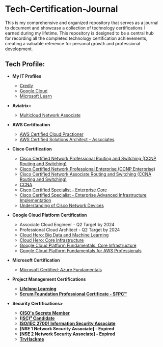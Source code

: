 # Tech-Certification-Journal
This is my comprehensive and organized repository that serves as a journal to document and showcase a collection of technology certifications I earned during my lifetime. This repository is designed to be a central hub for recording all the completed technology certification achievements, creating a valuable reference for personal growth and professional development.

<h2>Tech Profile:</h2>

- <b>My IT Profiles</b>
  - [Credly](https://www.credly.com/users/mark-emmanuel-ganut/badges)
  - [Google Cloud](https://www.cloudskillsboost.google/public_profiles/96aea18f-5c94-482d-9a4b-3e66b75aa936)
  - [Microsoft Learn](https://learn.microsoft.com/en-us/users/markganut/)

- <b>Aviatrix</b>>
    - [Multicloud Network Associate](https://www.credly.com/badges/959b98af-3c6b-4611-9aed-fe216415c90f/public_url)

- <b>AWS Certification</b>
  - [AWS Certified Cloud Practioner](https://www.credly.com/badges/a061ffaf-fd7e-450b-9aba-f730c1a84fbd/public_url) 
  - [AWS Certified Solutions Architect – Associates](https://www.credly.com/badges/871ebf8f-0e9b-4ad6-a149-2971e2063769/public_url)

- <b>Cisco Certification</b> 
  - [Cisco Certified Network Professional Routing and Switching (CCNP Routing and Switching)](https://www.credly.com/badges/400fba81-f34b-4546-a370-f612a1209ac8/public_url)
  - [Cisco Certified Network Professional Enterprise (CCNP Enterprise)](https://www.credly.com/badges/f941b8fc-d689-4d5f-a13a-db0efa065bba/public_url)
  - [Cisco Certified Network Associate Routing and Switching (CCNA Routing and Switching)](https://www.credly.com/badges/935672f9-929f-481a-943e-bc9c3bcd94ed/public_url)
  - [CCNA](https://www.credly.com/badges/41739939-d44e-436d-b62c-751943e2c098/public_url)
  - [Cisco Certified Specialist - Enterprise Core](https://www.credly.com/badges/8c498e6a-6afb-49e2-a698-e61363dc3ee6/public_url)
  - [Cisco Certified Specialist - Enterprise Advanced Infrastructure Implementation](https://www.credly.com/badges/9574a4f4-47ed-4aaf-a54b-ef45a4224ff6/public_url)
  - [Understanding of Cisco Network Devices](https://www.credly.com/badges/3a2b306a-d97a-4bd3-82ca-f1a54ea45845/public_url)

- <b>Google Cloud Platform Certification</b>
  - Associate Cloud Engineer  - Q2 Target by 2024
  - Professional Cloud Architect  - Q2 Target by 2024
  - [Cloud Hero: Big Data and Machine Learning](https://www.qwiklabs.com/public_profiles/a78f2123-f64d-4ba2-a39a-721c95d1c5ca)
  - [Cloud Hero: Core Infrastructure](https://www.qwiklabs.com/public_profiles/a78f2123-f64d-4ba2-a39a-721c95d1c5ca)
  - [Google Cloud Platform Fundamentals: Core Infrastructure](https://www.coursera.org/account/accomplishments/verify/DVLNHHN26UC8)
  - [Google Cloud Platform Fundamentals for AWS Professionals](https://www.coursera.org/account/accomplishments/certificate/WGBNHYDZVT8M)
 
- <b>Microsoft Certification</b>
  - [Microsoft Certified: Azure Fundamentals](https://www.youracclaim.com/badges/b1018545-608c-438e-99a4-d7513199da6a/linked_in_profile)

- <b>Project Management Certifications<b>
  - [Lifelong Learning](https://www.credly.com/badges/24961115-0ad5-4ba7-9a7e-53d24891102f/public_url)
  - [Scrum Foundation Professional Certificate - SFPC™](https://www.credly.com/badges/919f1216-3f41-4d7e-968a-bd9f65e27db4/public_url)

- <b>Security Certifications</b>>
  - [CISO's Secrets Member](https://www.credly.com/badges/c150231c-09ea-4ba3-9ce4-dcfe20a2bd8d/public_url)
  - [(ISC)² Candidate](https://www.credly.com/badges/3353b103-2d91-4edd-be60-f325eb8c3e2a/public_url)
  - [ISO/IEC 27001 Information Security Associate](https://www.skillfront.com/Badges/07646978335770)
  - [NSE 1 Network Security Associate] - Expired
  - [NSE 2 Network Security Associate] - Expired
  - [TryHackme](https://tryhackme.com/p/moganut)
